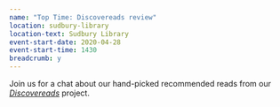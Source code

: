 ```yaml
---
name: "Top Time: Discovereads review"
location: sudbury-library
location-text: Sudbury Library
event-start-date: 2020-04-28
event-start-time: 1430
breadcrumb: y
---
```


Join us for a chat about our hand-picked recommended reads from our [<cite>Discovereads</cite>](/discovereads/) project.

